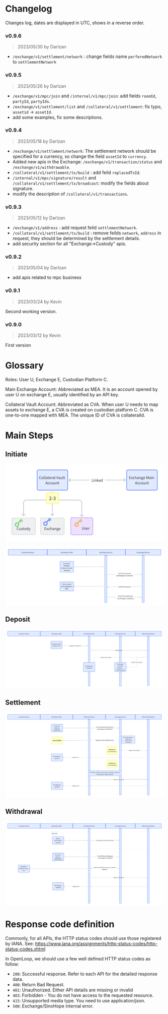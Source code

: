# Changelog

Changes log, dates are displayed in UTC, shows in a reverse order.

### v0.9.6
> 2023/05/30 by Darlzan

- `/exchange/v1/settlement/network` : change fields name `perferedNetwork` to `settlementNetwork`

### v0.9.5
> 2023/05/26 by Darlzan

- `/exchange/v1/mpc/join` and `/internal/v1/mpc/join`: add fields `roomId`, `partyId`, `partyIds`.
- `/exchange/v1/settlement/list` and `/collateral/v1/settlement`: fix typo, `assetid` -> `assetId`.
- add some examples, fix some descriptions.

### v0.9.4
> 2023/05/18 by Darlzan

- `/exchange/v1/settlement/network`: The settlement network should be specified for a currency, so change the field `assetId` to `currency`.
- Added new apis in the Exchange: `/exchange/v1/transaction/status` and `/exchange/v1/withdrawable`.
- `/collateral/v1/settlement/tx/build` : add feild `replacedTxId`.
- `/internal/v1/mpc/signature/result` and `/collateral/v1/settlement/tx/broadcast`: modify the fields about signature.
- modify the description of `/collateral/v1/transactions`.

### v0.9.3
> 2023/05/12 by Darlzan

- `/exchange/v1/address` : add request feild `settlementNetwork`.
- `/collateral/v1/settlement/tx/build` : remove feilds `network`, `address` in request, they should be determined by the settlement details.
- add security section for all "Exchange->Custody" apis.

### v0.9.2
> 2023/05/04 by Darlzan

- add apis related to mpc business

### v0.9.1
> 2023/03/24 by Kevin

Second working version.
### v0.9.0
> 2023/03/12 by Kevin

First version

# Glossary

Roles: User U, Exchange E, Custodian Platform C.

Main Exchange Account: Abbreviated as MEA. It is an account opened by user U on exchange E, usually identified by an API key.

Collateral Vault Account: Abbreviated as CVA. When user U needs to map assets to exchange E, a CVA is created on custodian platform C. CVA is one-to-one mapped with MEA. The unique ID of CVA is collateralId.


# Main Steps

## Initiate

![](./images/setup_cva_share.png)

![](./images/setup_seq.png)

## Deposit

![](./images/deposit.png)

## Settlement

![](./images/settlement.png)

## Withdrawal

![](./images/withdraw.png)

# Response code definition

Commonly, for all APIs, the HTTP status codes should use those registered by IANA.
See: <https://www.iana.org/assignments/http-status-codes/http-status-codes.xhtml>

In OpenLoop, we should use a few well defined HTTP status codes as follow:

- `200`: Successful response. Refer to each API for the detailed response data.
- `400`: Return Bad Request.
- `401`: Unauthorized. Either API details are missing or invalid
- `403`: Forbidden - You do not have access to the requested resource.
- `415`: Unsupported media type. You need to use application/json.
- `500`: Exchange/SinoHope internal error.
